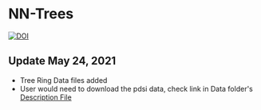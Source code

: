 # NN-Trees


[![DOI](https://zenodo.org/badge/355647052.svg)](https://zenodo.org/badge/latestdoi/355647052)


## Update May 24, 2021
* Tree Ring Data files added
* User would need to download the pdsi data, check link in Data folder's [Description File](./Data/Description.md)
